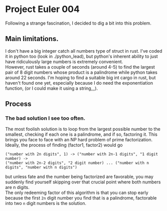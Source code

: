 # Project Euler 004
Following a strange fascination, I decided to dig a bit into this problem.

## Main limitations.
I don't have a big integer catch all numbers type of struct in rust.
I've coded it in python too (look in ./python_lead), but python's inherent
ability to just have ridiculously large numbers is extremely convenient.  
However, rust takes a couple of seconds (around 4-5) to find the largest
pair of 8 digit numbers whose product is a palindrome while python takes
around 22 seconds. I'm hoping to find a suitable big int cargo in rust,
but haven't found one yet, especially because I do need the exponentiation
function, (or I could make it using a string,,,).

## Process

### The bad solution I see too often.
The most foolish solution is to loop from the largest possible number to the smallest,
checking if each one is a palindrome, and if so, factoring it. This brings you face
to face with an NP hard problem of prime factorization. Ideally, the process of finding
(factor1, factor2) would go 
```
("number with 2n digits", 1) -> ("number with 2n-1 digits", "1 digit number) ->
("number with 2n-2 digits", "2 digit number) ... ("number with n digits", "number with n digits")
```
but unless fate and the number being factorized are favorable, you may suddenly find yourself
skipping over that crucial point where both numbers are n digits.  
The only redeeming factor of this algorithm is that you can stop early because the first `2n` digit
number you find that is a palindrome, factorable into two `n` digit numbers is the solution.


